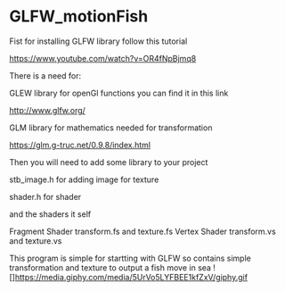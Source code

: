 # GLFW_motionFish

Fist for installing GLFW library follow this tutorial 

https://www.youtube.com/watch?v=OR4fNpBjmq8

There is a need for:

GLEW library for openGl functions you can find it in this link 

http://www.glfw.org/

GLM library for mathematics needed for transformation

https://glm.g-truc.net/0.9.8/index.html

Then you will need to add some library to your project 

stb_image.h          for adding image for texture  

shader.h             for shader 

and the shaders it self 

Fragment Shader transform.fs and texture.fs
Vertex Shader   transform.vs and texture.vs


This program is simple for startting with GLFW so contains simple transformation and texture to output a fish move in sea 
![]https://media.giphy.com/media/5UrVo5LYFBEE1kfZxV/giphy.gif

